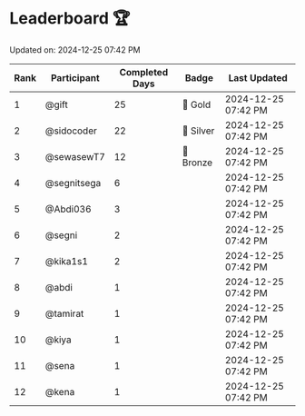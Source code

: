 # Leaderboard 🏆

Updated on: 2024-12-25 07:42 PM

| Rank | Participant       | Completed Days | Badge      | Last Updated         |
|------|-------------------|----------------|------------|----------------------|
| 1    | @gift             | 25             | 🏅 Gold     | 2024-12-25 07:42 PM |
| 2    | @sidocoder        | 22             | 🥈 Silver   | 2024-12-25 07:42 PM |
| 3    | @sewasewT7        | 12             | 🥉 Bronze   | 2024-12-25 07:42 PM |
| 4    | @segnitsega       | 6              |            | 2024-12-25 07:42 PM |
| 5    | @Abdi036          | 3              |            | 2024-12-25 07:42 PM |
| 6    | @segni            | 2              |            | 2024-12-25 07:42 PM |
| 7    | @kika1s1          | 2              |            | 2024-12-25 07:42 PM |
| 8    | @abdi             | 1              |            | 2024-12-25 07:42 PM |
| 9    | @tamirat          | 1              |            | 2024-12-25 07:42 PM |
| 10   | @kiya             | 1              |            | 2024-12-25 07:42 PM |
| 11   | @sena             | 1              |            | 2024-12-25 07:42 PM |
| 12   | @kena             | 1              |            | 2024-12-25 07:42 PM |
